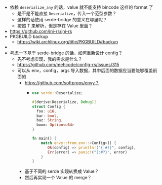 - 依赖 `deserialize_any` 的话，value 就不能支持 bincode 这样的 format 了
	- 是不是不能直接 `Deserialize`，传入一个范型参数？
	- 这样的话使用 serde-bridge 的意义在哪里呢？
	- 按照 T 来解析，但是存在 Value 里面？
- https://github.com/jni-rs/jni-rs
- PKGBUILD backup
	- https://wiki.archlinux.org/title/PKGBUILD#backup
-
- 考虑一下基于 serde-bridge 的话，如何重新设计 config？
	- 先不考虑实现，我的需求是什么？
	- https://github.com/mehcode/config-rs/issues/315
	- 可以从 env，config，args 导入数据，其中后面的数据应当要能够覆盖前面的
		- https://github.com/softprops/envy？
			- ```rust
			  use serde::Deserialize;
			  
			  #[derive(Deserialize, Debug)]
			  struct Config {
			    foo: u16,
			    bar: bool,
			    baz: String,
			    boom: Option<u64>
			  }
			  
			  fn main() {
			      match envy::from_env::<Config>() {
			         Ok(config) => println!("{:#?}", config),
			         Err(error) => panic!("{:#?}", error)
			      }
			  }
			  ```
		- 基于不同的 serde 实现转换成 Value？
		- 然后再实现一个 Value 的 merge？